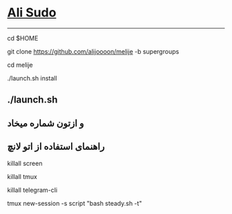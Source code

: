 # [Ali Sudo](https://telegram.me/Ali_Puker)
--------------------------------------------------
cd $HOME


git clone https://github.com/alijoooon/melije -b supergroups


cd melije


./launch.sh install


./launch.sh
------------------------------------------

و ازتون شماره میخاد 
--------------------------------------
 راهنمای استفاده از اتو لانچ 
 -------------------------------------
 killall screen
 
 
killall tmux


killall telegram-cli


tmux new-session -s script "bash steady.sh -t"
  
